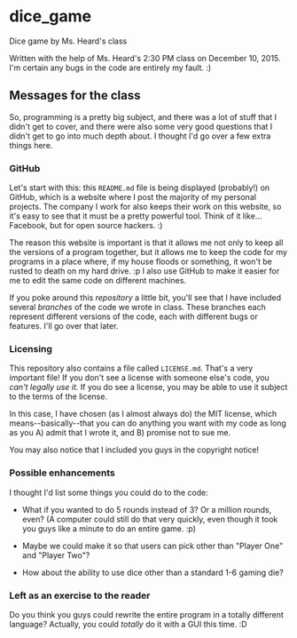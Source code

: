 # dice_game
Dice game by Ms. Heard's class

Written with the help of Ms. Heard's 2:30 PM class on December 10, 2015. I'm certain any bugs in the code are entirely my fault. :)

## Messages for the class
So, programming is a pretty big subject, and there was a lot of stuff that I didn't get to cover, and there were also some very good questions that I didn't get to go into much depth about. I thought I'd go over a few extra things here.

### GitHub
Let's start with this: this `README.md` file is being displayed (probably!) on GitHub, which is a website where I post the majority of my personal projects. The company I work for also keeps their work on this website, so it's easy to see that it must be a pretty powerful tool. Think of it like... Facebook, but for open source hackers. :)

The reason this website is important is that it allows me not only to keep all the versions of a program together, but it allows me to keep the code for my programs in a place where, if my house floods or something, it won't be rusted to death on my hard drive. :p I also use GitHub to make it easier for me to edit the same code on different machines.

If you poke around this *repository* a little bit, you'll see that I have included several *branches* of the code we wrote in class. These branches each represent different versions of the code, each with different bugs or features. I'll go over that later.

### Licensing
This repository also contains a file called `LICENSE.md`. That's a very important file! If you don't see a license with someone else's code, you *can't legally use it.* If you do see a license, you may be able to use it subject to the terms of the license.

In this case, I have chosen (as I almost always do) the MIT license, which means--basically--that you can do anything you want with my code as long as you A) admit that I wrote it, and B) promise not to sue me.

You may also notice that I included you guys in the copyright notice!

### Possible enhancements
I thought I'd list some things you could do to the code:

- What if you wanted to do 5 rounds instead of 3? Or a million rounds, even? (A computer could still do that very quickly, even though it took you guys like a minute to do an entire game. :p)

- Maybe we could make it so that users can pick other than "Player One" and "Player Two"?

- How about the ability to use dice other than a standard 1-6 gaming die?

### Left as an exercise to the reader
Do you think you guys could rewrite the entire program in a totally different language? Actually, you could *totally* do it with a GUI this time. :D
